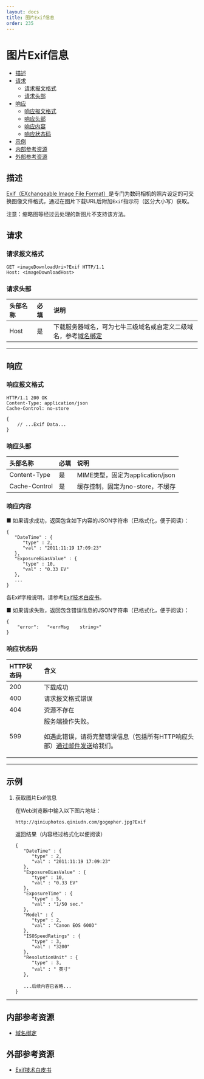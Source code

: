 ```yaml
---
layout: docs
title: 图片Exif信息
order: 235
---
```


<a id="Exif-Exif"></a>
# 图片Exif信息

- [描述](#Exif-description)
- [请求](#Exif-request)
    - [请求报文格式](#Exif-request-syntax)
    - [请求头部](#Exif-request-header) 	
- [响应](#Exif-response)
    - [响应报文格式](#Exif-response-syntax)
	- [响应头部](#Exif-response-header)
    - [响应内容](#Exif-response-content) 	 	
    - [响应状态码](#Exif-response-code)
- [示例](#Exif-samples)
- [内部参考资源](#Exif-internal-resources)
- [外部参考资源](#Exif-internal-resources)

<a id="Exif-description"></a>
## 描述

[Exif（EXchangeable Image File Format）](http://zh.wikipedia.org/wiki/Exif)是专门为数码相机的照片设定的可交换图像文件格式，通过在图片下载URL后附加`Exif`指示符（区分大小写）获取。  

注意：缩略图等经过云处理的新图片不支持该方法。  

<a id="Exif-request"></a>
## 请求

<a id="Exif-request-syntax"></a>
### 请求报文格式

```
GET <imageDownloadUri>?Exif HTTP/1.1
Host: <imageDownloadHost>
```

<a id="Exif-request-header"></a>
### 请求头部

头部名称       | 必填 | 说明
:------------- | :--- | :------------------------------------------
Host           | 是   | 下载服务器域名，可为七牛三级域名或自定义二级域名，参考[域名绑定][cnameBindingHref]

---

<a id="Exif-response"></a>
## 响应

<a id="Exif-response-syntax"></a>
### 响应报文格式

```
HTTP/1.1 200 OK
Content-Type: application/json
Cache-Control: no-store

{
    // ...Exif Data...
}
```

<a id="Exif-response-header"></a>
### 响应头部

头部名称       | 必填 | 说明
:------------- | :--- | :------------------------------------------
Content-Type   | 是   | MIME类型，固定为application/json
Cache-Control  | 是   | 缓存控制，固定为no-store，不缓存

<a id="Exif-response-content"></a>
### 响应内容

■ 如果请求成功，返回包含如下内容的JSON字符串（已格式化，便于阅读）：  

```
{
   "DateTime" : {
      "type" : 2,
      "val" : "2011:11:19 17:09:23"
   },
   "ExposureBiasValue" : {
      "type" : 10,
      "val" : "0.33 EV"
   },
   ...
}
```

各Exif字段说明，请参考[Exif技术白皮书][ExifWhitePaperHref]。  

■ 如果请求失败，返回包含错误信息的JSON字符串（已格式化，便于阅读）：  

```
{
    "error":   "<errMsg    string>"
}
```

<a id="Exif-response-code"></a>
### 响应状态码

HTTP状态码 | 含义
:--------- | :--------------------------
200        | 下载成功
400	       | 请求报文格式错误
404        | 资源不存在
599	       | 服务端操作失败。<p>如遇此错误，请将完整错误信息（包括所有HTTP响应头部）[通过邮件发送][sendBugReportHref]给我们。

---

<a id="Exif-samples"></a>
## 示例

1. 获取图片Exif信息  

	在Web浏览器中输入以下图片地址：  

	```
    http://qiniuphotos.qiniudn.com/gogopher.jpg?Exif
	```

	返回结果（内容经过格式化以便阅读）  

	```
    {
       "DateTime" : {
          "type" : 2,
          "val" : "2011:11:19 17:09:23"
       },
       "ExposureBiasValue" : {
          "type" : 10,
          "val" : "0.33 EV"
       },
       "ExposureTime" : {
          "type" : 5,
          "val" : "1/50 sec."
       },
       "Model" : {
          "type" : 2,
          "val" : "Canon EOS 600D"
       },
       "ISOSpeedRatings" : {
          "type" : 3,
          "val" : "3200"
       },
       "ResolutionUnit" : {
          "type" : 3,
          "val" : " 英寸"
       },

       ...后续内容已省略...
    }
	```

---

<a id="Exif-internal-resources"></a>
## 内部参考资源

- [域名绑定][cnameBindingHref]

<a id="Exif-external-resources"></a>
## 外部参考资源

- [Exif技术白皮书][ExifWhitePaperHref]

[sendBugReportHref]:            mailto:support@qiniu.com?subject=599错误日志     "发送错误报告"
[cnameBindingHref]:             http://kb.qiniu.com/53a48154                     "域名绑定"

[ExifWhitePaperHref]:           http://www.cipa.jp/std/documents/e/DC-008-2012_E.pdf  "Exif技术白皮书"
